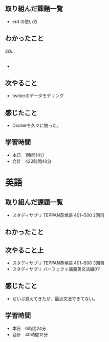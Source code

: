 ## 取り組んだ課題一覧
- erd の使い方
## わかったこと
###### SQL
- 
## 次やること
- twitterのデータモデリング
## 感じたこと
- Dockerを久々に触った。
## 学習時間
- 本日　1時間14分
- 合計　422時間40分


# 英語
## 取り組んだ課題一覧
- スタディサプリ TEPPAN英単語 401~500 2回目
## わかったこと
## 次やること上
- スタディサプリ TEPPAN英単語 401~500 3回目
- スタディサプリ パーフェクト講義英文法編011
## 感じたこと
- だいぶ覚えてきたが、最近文法できてない。
## 学習時間
- 本日　0時間24分
- 合計　40時間12分